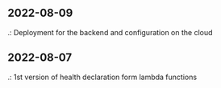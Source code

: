 2022-08-09
----------------------------------------------------------------
.: Deployment for the backend and configuration on the cloud

2022-08-07
----------------------------------------------------------------
.: 1st version of health declaration form lambda functions